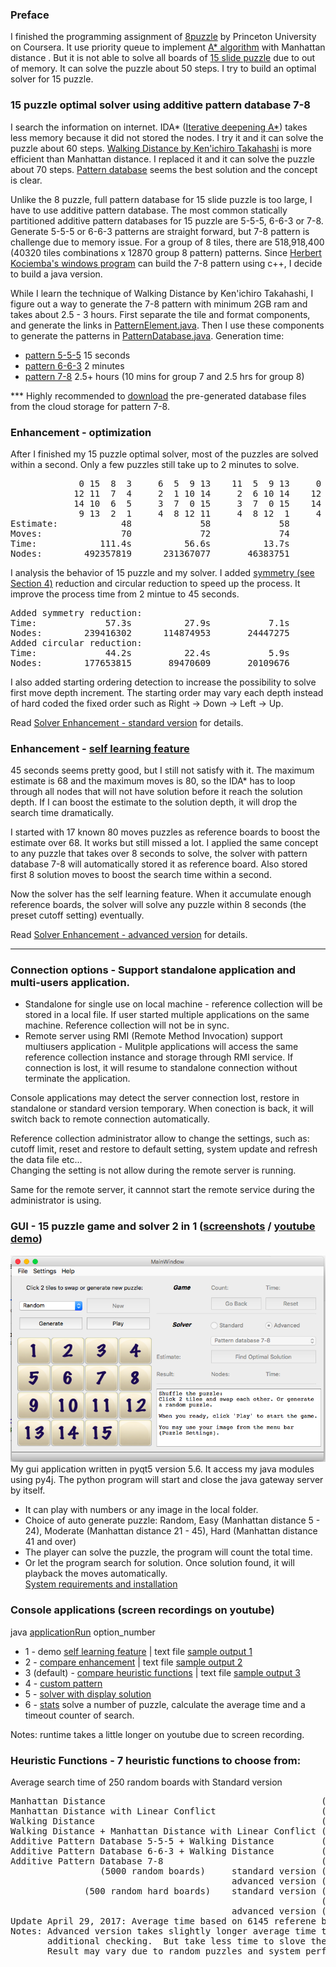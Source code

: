 ### Preface
I finished the programming assignment of [8puzzle] by Princeton University on Coursera.  It use priority queue to implement [A* algorithm] with Manhattan distance .  But it is not able to solve all boards of [15 slide puzzle] due to out of memory.  It can solve the puzzle about 50 steps.  I try to build an optimal solver for 15 puzzle.

### 15 puzzle optimal solver using additive pattern database 7-8
I search the information on internet.  IDA* ([Iterative deepening A*]) takes less memory because it did not stored the nodes.  I try it and it can solve the puzzle about 60 steps.  [Walking Distance by Ken'ichiro Takahashi] is more efficient than Manhattan distance.  I replaced it and it can solve the puzzle about 70 steps.  [Pattern database] seems the best solution and the concept is clear.  

Unlike the 8 puzzle, full pattern database for 15 slide puzzle is too large, I have to use additive pattern database.  The most common statically partitioned additive pattern databases for 15 puzzle are 5-5-5, 6-6-3 or 7-8.  Generate 5-5-5 or 6-6-3 patterns are straight forward, but 7-8 pattern is challenge due to memory issue.  For a group of 8 tiles, there are 518,918,400 (40320 tiles combinations x 12870 group 8 pattern) patterns.  Since [Herbert Kociemba's windows program] can build the 7-8 pattern using c++, I decide to build a java version.

While I learn the technique of Walking Distance by Ken'ichiro Takahashi, I figure out a way to generate the 7-8 pattern with minimum 2GB ram and takes about 2.5 - 3 hours.  First separate the tile and format components, and generate the links in [PatternElement.java].  Then I use these components to generate the patterns in [PatternDatabase.java].  Generation time:  
  * [pattern 5-5-5] 15 seconds
  * [pattern 6-6-3] 2 minutes
  * [pattern 7-8] 2.5+ hours (10 mins for group 7 and 2.5 hrs for group 8)

*** Highly recommended to [download] the pre-generated database files from the cloud storage for pattern 7-8.

### Enhancement - optimization
After I finished my 15 puzzle optimal solver, most of the puzzles are solved within a second.  Only a few puzzles still take up to 2 minutes to solve. 
<pre>
             0 15  8  3     6  5  9 13    11  5  9 13     0 15  8 13     0 15  8 13     0 11  9 13
            12 11  7  4     2  1 10 14     2  6 10 14    12 11  3  7    12 11  9 10    12 15 10 14
            14 10  6  5     3  7  0 15     3  7  0 15    14  9  6  2    14  3  6  2     3  7  6  2
             9 13  2  1     4  8 12 11     4  8 12  1 	  4 10  5  1     4  7  5  1     4  8  5  1
Estimate:            48             58             58             58             62             66
Moves:               70             72             74             76             78             80
Time:            111.4s          56.6s          13.7s           5.8s           5.7s           3.5s
Nodes:        492357819      231367077       46383751       20187376       18363209       12715201
</pre>
I analysis the behavior of 15 puzzle and my solver.  I added [symmetry (see Section 4)] reduction and circular reduction to speed up the process. It improve the process time from 2 mintue to 45 seconds.
<pre>
Added symmetry reduction:
Time:             57.3s          27.9s           7.1s           2.9s           2.8s           3.2s
Nodes:        239416302      114874953       24447275       10207716        9123607       11456863
Added circular reduction:
Time:             44.2s          22.4s           5.9s           2.5s           2.4s           2.8s
Nodes:        177653815       89470609       20109676        8436494        7693686        9785986
</pre>
I also added starting ordering detection to increase the possibility to solve first move depth increment.  The starting order may vary each depth instead of hard coded the fixed order such as Right -> Down -> Left -> Up.  

Read [Solver Enhancement - standard version] for details.  

### Enhancement - [self learning feature]
45 seconds seems pretty good, but I still not satisfy with it.  The maximum estimate is 68 and the maximum moves is 80, so the IDA* has to loop through all nodes that will not have solution before it reach the solution depth.  If I can boost the estimate to the solution depth, it will drop the search time dramatically.   

I started with 17 known 80 moves puzzles as reference boards to boost the estimate over 68.  It works but still missed a lot.  I applied the same concept to any puzzle that takes over 8 seconds to solve, the solver with pattern database 7-8 will automatically stored it as reference board.  Also stored first 8 solution moves to boost the search time within a second.  

Now the solver has the self learning feature.   When it accumulate enough reference boards, the solver will solve any puzzle within 8 seconds (the preset cutoff setting) eventually.  

Read [Solver Enhancement - advanced version] for details.

----
### Connection options - Support standalone application and multi-users application.
* Standalone for single use on local machine - reference collection will be stored in a local file.  If user started multiple applications on the same machine.  Reference collection will not be in sync.
* Remote server using RMI (Remote Method Invocation) support multiusers application - Mulitple applications will access the same reference collection instance and storage through RMI service.  If connection is lost, it will resume to standalone connection without terminate the application.  

Console applications may detect the server connection lost, restore in standalone or standard version temporary.  When conection is back, it will switch back to remote connection automatically.  

Reference collection administrator allow to change the settings, such as:  
  cutoff limit, reset and restore to default setting, system update and refresh the data file etc...  
Changing the setting is not allow during the remote server is running.  

Same for the remote server, it cannnot start the remote service during the administrator is using.  

### GUI - 15 puzzle game and solver 2 in 1 ([screenshots] / [youtube demo])
![startup screen](screenshots/app-startup.png)  
My gui application written in pyqt5 version 5.6.  It access my java modules using py4j.  The python program will start and close the java gateway server by itself.  
* It can play with numbers or any image in the local folder.  
* Choice of auto generate puzzle: Random, Easy (Manhattan distance 5 - 24), Moderate (Manhattan distance 21 - 45), Hard (Manhattan distance 41 and over)
* The player can solve the puzzle, the program will count the total time.  
* Or let the program search for solution.  Once solution found, it will playback the moves automatically.  
[System requirements and installation]

### Console applications (screen recordings on youtube)
java [applicationRun] option_number  
* 1 - demo [self learning feature] | text file [sample output 1]  
* 2 - [compare enhancement] | text file [sample output 2]  
* 3 (default) - [compare heuristic functions]  | text file [sample output 3]  
* 4 - [custom pattern]  
* 5 - [solver with display solution]  
* 6 - [stats] solve a number of puzzle, calculate the average time and a timeout counter of search.  

Notes: runtime takes a little longer on youtube due to screen recording.

### Heuristic Functions - 7 heuristic functions to choose from:  
Average search time of 250 random boards with Standard version 
<pre>
Manhattan Distance                                         (1.57s, exclude 42 timeout at 10s)
Manhattan Distance with Linear Conflict                    (1.07s, exclude 14 timeout at 10s)
Walking Distance                                           (0.95s, exclude 10 timeout at 10s)
Walking Distance + Manhattan Distance with Linear Conflict (0.68s, exclude  5 timeout at 10s)
Additive Pattern Database 5-5-5 + Walking Distance         (0.28s)
Additive Pattern Database 6-6-3 + Walking Distance         (0.15s) 
Additive Pattern Database 7-8                              (0.0046s)
                 (5000 random boards)     standard version (0.0049s)
                                          advanced version (0.0071s)
              (500 random hard boards)    standard version (0.71s, exclude  9 timeout at 10s)
                                                           (0.43s, exclude  4 timeout at 10s)
                                          advanced version (0.31s, all solved)
Update April 29, 2017: Average time based on 6145 referene boards for advanced version.  
Notes: Advanced version takes slightly longer average time to solve the random puzzle due to 
       additional checking.  But take less time to slove the hard puzzle.  
       Result may vary due to random puzzles and system performance.
</pre>

[screenshots]: https://github.com/mwong510ca/15Puzzle_OptimalSolver/tree/master/screenshots
[youtube demo]: https://youtu.be/yswhj-ZHta4
[15 slide puzzle]: https://en.wikipedia.org/wiki/15_puzzle
[8puzzle]: http://algs4.cs.princeton.edu/24pq/
[A* algorithm]: https://en.wikipedia.org/wiki/A*_search_algorithm
[Iterative deepening A*]: https://en.wikipedia.org/wiki/Iterative_deepening_A*
[Pattern database]: https://www.aaai.org/Papers/JAIR/Vol22/JAIR-2209.pdf
[symmetry (see Section 4)]: https://heuristicswiki.wikispaces.com/file/view/Searching+with+pattern+database.pdf
[Herbert Kociemba's windows program]: http://kociemba.org/fifteen/fifteensolver.html
[Walking Distance by Ken'ichiro Takahashi]: http://www.ic-net.or.jp/home/takaken/e/15pz/index.html
[PatternElement.java]: https://github.com/mwong510ca/15Puzzle_OptimalSolver/blob/master/PatternElement.java%20-%20details.md
[PatternDatabase.java]: https://github.com/mwong510ca/15Puzzle_OptimalSolver/blob/master/PatternDatabase.java%20-%20details.md
[Solver Enhancement - standard version]: https://github.com/mwong510ca/15Puzzle_OptimalSolver/blob/master/Solver%20Enhancement%20-%20Standard%20version.md
[Solver Enhancement - advanced version]: https://github.com/mwong510ca/15Puzzle_OptimalSolver/blob/master/Solver%20Enhancement%20-%20Advanced%20version.md
[download]: https://my.pcloud.com/publink/show?code=kZSoaLZgNeLhO2eu0RQcu9D2aXeOFgtioUV
[pattern 5-5-5]: https://github.com/mwong510ca/15Puzzle_OptimalSolver/blob/master/output/default%20pattern%205-5-5.txt
[pattern 6-6-3]: https://github.com/mwong510ca/15Puzzle_OptimalSolver/blob/master/output/default%20pattern%206-6-3.txt
[pattern 7-8]: https://github.com/mwong510ca/15Puzzle_OptimalSolver/blob/master/output/default%20pattern%207-8.txt
[self learning feature]: https://youtu.be/QBhoM1RySPQ
[compare enhancement]: https://youtu.be/lKFi-05uIMc
[compare heuristic functions]:  https://youtu.be/hdHWnHxvX5A 
[custom pattern]: https://youtu.be/sY6JU2ElhdI
[solver with display solution]: https://youtu.be/3Exp3QT5s_A
[stats]: https://youtu.be/TBsui-_b74A
[sample output 1]: https://github.com/mwong510ca/15Puzzle_OptimalSolver/blob/master/output/console_output1.txt
[sample output 2]: https://github.com/mwong510ca/15Puzzle_OptimalSolver/blob/master/output/console_output2.txt
[sample output 3]: https://github.com/mwong510ca/15Puzzle_OptimalSolver/blob/master/output/console_output3.txt
[System requirements and installation]: https://github.com/mwong510ca/15Puzzle_OptimalSolver/tree/master/gui(pyqt5)
[applicationRun]: https://github.com/mwong510ca/15Puzzle_OptimalSolver/tree/master/src/mwong/myprojects/fifteenpuzzle
